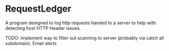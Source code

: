 # RequestLedger
A program designed to log http requests handed to a server to help with detecting host HTTP Header issues.


TODO:
Implement way to filter out scanning to server (probably via catch all subdomain).
Email alerts
